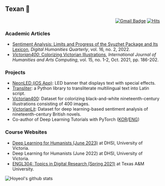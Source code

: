 ## Texan 🤠

<div align=right>
  
[![Gmail Badge](https://img.shields.io/badge/Gmail-d14836?style=plastic&logo=Gmail&logoColor=white&link=mailto:elibooklover@gmail.com)](mailto:elibooklover@gmail.com)
[![Hits](https://hits.seeyoufarm.com/api/count/incr/badge.svg?url=https%3A%2F%2Fgithub.com%2Felibooklover&count_bg=%2379C83D&title_bg=%23555555&icon=&icon_color=%23E7E7E7&title=hits&edge_flat=false)](https://hits.seeyoufarm.com)
  
</div>

<!--
<div align=right>
[![CV2](https://i.imgur.com/I0DcDgb.png)](https://elibooklover.github.io/files/CV_HoyeolKim.pdf)
[![Gmail Badge](https://img.shields.io/badge/Gmail-d14836?style=plastic&logo=Gmail&logoColor=white&link=mailto:elibooklover@gmail.com)](mailto:elibooklover@gmail.com)
[![Hits](https://hits.seeyoufarm.com/api/count/incr/badge.svg?url=https%3A%2F%2Fgithub.com%2Felibooklover&count_bg=%2379C83D&title_bg=%23555555&icon=&icon_color=%23E7E7E7&title=hits&edge_flat=false)](https://hits.seeyoufarm.com)
</div>
-->

### Academic Articles

- <a href="http://www.digitalhumanities.org/dhq/vol/16/2/000612/000612.html" target="_blank">Sentiment Analysis: Limits and Progress of the Syuzhet Package and Its Lexicon</a>, *Digital Humanities Quarterly*, vol. 16, no. 2, 2022.
- <a href="https://www.euppublishing.com/doi/full/10.3366/ijhac.2021.0269" target="_blank">*Victorian400*: Colorizing Victorian Illustrations</a>, *International Journal of Humanities and Arts Computing*, vol. 15, no. 1-2, Oct. 2021, pp. 186-202.

### Projects
- <a href="https://apps.apple.com/us/app/neonled-led-banner/id6474363843" target="_blank">NeonLED (iOS App)</a>: LED banner that displays text with special effects.
- <a href="https://github.com/elibooklover/Translit" target="_blank">Transliter</a>: a Python library to transliterate multilingual text into Latin script.
- <a href="https://elibooklover.github.io/Victorian400/" target="_blank">Victorian400</a>: Dataset for colorizing black-and-white nineteenth-century illustrations consisting of 400 images.
- <a href="https://elibooklover.github.io/VictorianLit/" target="_blank">VictorianLit</a>: Dataset for deep learning-based sentiment analysis of nineteenth-century British novels.
- Co-author of Deep Learning Tutorials with PyTorch (<a href="https://pseudo-lab.github.io/Tutorial-Book/index.html" target="_blank">KOR</a>/<a href="https://pseudo-lab.github.io/Tutorial-Book-en/index.html" target="_blank">ENG</a>)

### Course Websites

- <a href="https://github.com/elibooklover/Deep-Learning-for-Humanists-2023" target="_blank">Deep Learning for Humanists (June 2023)</a> at DHSI, University of Victoria.
- Deep Learning for Humanists (June 2022) at DHSI, University of Victoria.
- <a href="https://elibooklover.github.io/ENGL304-Spring2021/" target="_blank">ENGL304: Topics in Digital Research (Spring 2021)</a> at Texas A&M University.

![Hoyeol's github stats](https://github-readme-stats.vercel.app/api?username=elibooklover&count_private=true&theme=radical)
<!--
![Hoyeol's most used languages](https://github-readme-stats.vercel.app/api/top-langs/?username=elibooklover&langs_count=3)
-->

<!--
**elibooklover/elibooklover** is a ✨ _special_ ✨ repository because its `README.md` (this file) appears on your GitHub profile.

Here are some ideas to get you started:

- 🔭 I’m currently working on ...
- 🌱 I’m currently learning ...
- 👯 I’m looking to collaborate on ...
- 🤔 I’m looking for help with ...
- 💬 Ask me about ...
- 📫 How to reach me: ...
- 😄 Pronouns: ...
- ⚡ Fun fact: ...
-->
